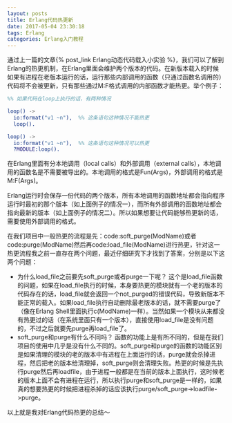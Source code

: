 ```yaml
---
layout: posts
title: Erlang代码热更新
date: 2017-05-04 23:30:18
tags: Erlang
categories: Erlang入门教程
---
```

通过上一篇的文章{% post_link Erlang动态代码载入小实验 %}，我们可以了解到Erlang的热更机制，在Erlang里面会维护两个版本的代码。在新版本载入的时候如果有进程在老版本运行的话，运行那些内部调用的函数（只通过函数名调用的）代码将不会被更新，只有那些通过M:F格式调用的内部函数才能热更。举个例子：
``` erlang
%% 如果代码在loop上执行的话，有两种情况

loop() ->
  io:format("v1 ~n"),  %% 这条语句这种情况不能热更
  loop().

loop() ->
  io:format("v1 ~n"),  %% 这条语句这种情况可以热更
  ?MODULE:loop().
```
在Erlang里面有分本地调用（local calls）和外部调用（external calls），本地调用的函数名是不需要被导出的。本地调用的格式是Fun(Args)，外部调用的格式是M:F(Args)。

Erlang运行时会保存一份代码的两个版本，所有本地调用的函数地址都会指向程序运行时最初的那个版本（如上面例子的情况一），而所有外部调用的函数地址都会指向最新的版本（如上面例子的情况二）。所以如果想要让代码能够热更新的话，需要使用外部调用的格式。

在我们项目中一般热更的流程是先：code:soft_purge(ModName)或者code:purge(ModName)然后再code:load_file(ModName)进行热更，针对这一热更流程我之前一直存在两个问题，最近仔细研究下才找到了答案，分别是以下这两个问题：
* 为什么load_file之前要先soft_purge或者purge一下呢？
这个是load_file函数的问题，如果在load_file执行的时候，本身要热更的模块就有一个老的版本的代码存在的话，load_file就会返回一个not_purged的错误代码，导致新版本不能正常的载入。如果load_file执行自动删除最老版本的话，就不需要purge了（像在Erlang Shell里面执行c(ModName)一样）。当然如果一个模块从来都没有热更过的话（在系统里面只有一个版本），直接使用load_file是没有问题的，不过之后就要先purge再load_file了。
* soft_purge和purge有什么不同吗？
函数的功能上是有所不同的，但是在我们项目的使用中几乎是没有什么不同的。soft_purge和purge的函数的功能区别是如果清理的模块的老的版本中有进程在上面运行的话，purge就会杀掉进程，然后把老的版本给清理掉，soft_purge则会清理失败。热更的时候是先执行purge然后再loadfile，由于进程一般都是在当前的版本上面执行，这时候老的版本上面不会有进程在运行，所以执行purge和soft_purge是一样的，如果真的想要热更的时候把进程杀掉的话应该执行purge/soft_purge->loadfile->purge。

以上就是我对Erlang代码热更的总结～